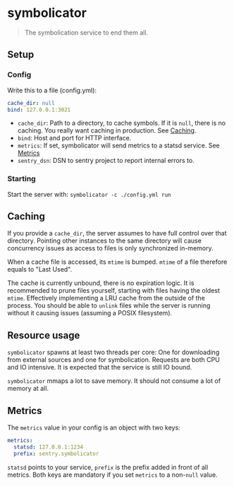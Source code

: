 # symbolicator

> The symbolication service to end them all.

## Setup

### Config

Write this to a file (config.yml):

```yaml
cache_dir: null
bind: 127.0.0.1:3021
```

- `cache_dir`: Path to a directory, to cache symbols. If it is `null`, there is
  no caching. You really want caching in production. See
  [Caching](#ref-caching).
- `bind`: Host and port for HTTP interface.
- `metrics`: If set, symbolicator will send metrics to a statsd service. See [Metrics](#ref-metrics)
- `sentry_dsn`: DSN to sentry project to report internal errors to.

### Starting

Start the server with: `symbolicator -c ./config.yml run`

## Caching

<a name=ref-caching />

If you provide a `cache_dir`, the server assumes to have full control over that
directory. Pointing other instances to the same directory will cause
concurrency issues as access to files is only synchronized in-memory.

When a cache file is accessed, its `mtime` is bumped. `mtime` of a file
therefore equals to "Last Used".

The cache is currently unbound, there is no expiration logic. It is recommended
to prune files yourself, starting with files having the oldest `mtime`.
Effectively implementing a LRU cache from the outside of the process. You
should be able to `unlink` files while the server is running without it causing
issues (assuming a POSIX filesystem).

## Resource usage

`symbolicator` spawns at least two threads per core: One for downloading from
external sources and one for symbolication. Requests are both CPU and IO
intensive. It is expected that the service is still IO bound.

`symbolicator` mmaps a lot to save memory. It should not consume a lot of
memory at all.

## Metrics

<a name=ref-metrics />

The `metrics` value in your config is an object with two keys:

```yaml
metrics:
  statsd: 127.0.0.1:1234
  prefix: sentry.symbolicator
```

`statsd` points to your service, `prefix` is the prefix added in front of all
metrics. Both keys are mandatory if you set `metrics` to a non-`null` value.
